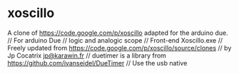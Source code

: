 xoscillo
========

A clone of https://code.google.com/p/xoscillo adapted for the arduino due.
// For arduino Due
// logic and analogic scope
// Front-end Xoscillo.exe
// Freely updated from https://code.google.com/p/xoscillo/source/clones 
// by Jp Cocatrix jp@karawin.fr
// duetimer is a library from https://github.com/ivanseidel/DueTimer
// Use the usb native

